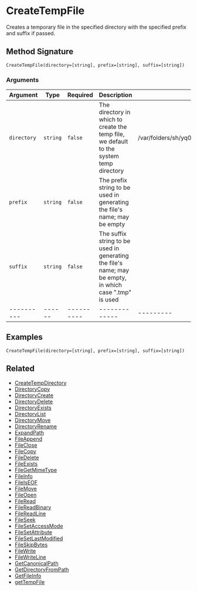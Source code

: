 # CreateTempFile

Creates a temporary file in the specified directory with the specified prefix and suffix if passed.

## Method Signature

```
CreateTempFile(directory=[string], prefix=[string], suffix=[string])
```

### Arguments

| Argument    | Type     | Required   | Description                                                                                            | Default                                           |
| ----------- | -------- | ---------- | ------------------------------------------------------------------------------------------------------ | ------------------------------------------------- |
| `directory` | `string` | `false`    | The directory in which to create the temp file, we default to the system temp directory                | /var/folders/sh/yq09rnbj48764cvf2k4nhcxh0000gn/T/ |
| `prefix`    | `string` | `false`    | The prefix string to be used in generating the file's name; may be empty                               |                                                   |
| `suffix`    | `string` | `false`    | The suffix string to be used in generating the file's name; may be empty, in which case ".tmp" is used |                                                   |
| ----------  | ------   | ---------- | -------------                                                                                          | ---------                                         |

## Examples

```
CreateTempFile(directory=[string], prefix=[string], suffix=[string])
```

## Related

* [CreateTempDirectory](createtempdirectory.md)
* [DirectoryCopy](directorycopy.md)
* [DirectoryCreate](directorycreate.md)
* [DirectoryDelete](directorydelete.md)
* [DirectoryExists](directoryexists.md)
* [DirectoryList](directorylist.md)
* [DirectoryMove](directorymove.md)
* [DirectoryRename](directoryrename.md)
* [ExpandPath](expandpath.md)
* [FileAppend](fileappend.md)
* [FileClose](fileclose.md)
* [FileCopy](filecopy.md)
* [FileDelete](filedelete.md)
* [FileExists](fileexists.md)
* [FileGetMimeType](filegetmimetype.md)
* [FileInfo](fileinfo.md)
* [FileIsEOF](fileiseof.md)
* [FileMove](filemove.md)
* [FileOpen](fileopen.md)
* [FileRead](fileread.md)
* [FileReadBinary](filereadbinary.md)
* [FileReadLine](filereadline.md)
* [FileSeek](fileseek.md)
* [FileSetAccessMode](filesetaccessmode.md)
* [FileSetAttribute](filesetattribute.md)
* [FileSetLastModified](filesetlastmodified.md)
* [FileSkipBytes](fileskipbytes.md)
* [FileWrite](filewrite.md)
* [FileWriteLine](filewriteline.md)
* [GetCanonicalPath](getcanonicalpath.md)
* [GetDirectoryFromPath](getdirectoryfrompath.md)
* [GetFileInfo](getfileinfo.md)
* [getTempFile](gettempfile.md)
